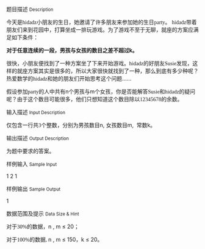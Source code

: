 <div class="panel panel-default">
<div class="area-title">
<span>
题目描述
<small>Description</small>
</span></div>
<div class="panel-body">

<p>今天是<span style="font-family: 'Times New Roman';">hidadz</span><span style="">小朋友的生日，她邀请了许多朋友来参加她的生日</span><span style="font-family: 'Times New Roman';">party</span><span style="">。 </span><span style="font-family: 'Times New Roman';">hidadz</span><span style="">带着朋友们来到花园中，打算</span>坐成一排玩游戏。为了游戏不至于无聊，就座的方案应满足如下条件：</p>
<p><strong>对于任意连续的一段，男孩与女孩的数目之差不超过k。</strong></p>
<p>很快，小朋友便找到了一种方案坐了下来开始游戏。<span style="font-family: 'Times New Roman';">hidadz</span><span style="">的好朋友</span><span style="font-family: 'Times New Roman';">Susie</span><span style="">发现，这样的就座方案其实是很多的，所以大家很快就找到了一种，那么到底有多少种呢？热爱数学的</span><span style="font-family: 'Times New Roman';">hidadz</span><span style="">和她的朋友们开始思考这个问题……</span></p>
<p>假设参加<span style="font-family: 'Times New Roman';">party</span><span style="">的人中共有</span>n个男孩与m个女孩，你是否能解答<span style="font-family: 'Times New Roman';">Susie</span><span style="">和</span><span style="font-family: 'Times New Roman';">hidadz</span><span style="">的疑问呢？由于这个数目可能很多，他们只想知道这个数目除以</span><span style="font-family: 'Times New Roman';">12345678</span><span style="">的余数。</span></p>

</div>
</div>

<div class="panel panel-default">
<div class="area-title">
<span>
输入描述
<small>Input Description</small>
</span></div>
<div class="panel-body">
<p>仅包含一行共<span style="font-family: 'Times New Roman';">3</span><span style="">个整数，分别为男孩数目</span>n, <span style="">女孩数目</span>m,  <span style="">常数</span>k。</p>

</div>
</div>
<div  class="panel panel-default">
<div class="area-title">
<span>
输出描述
<small>Output Description</small>
</span></div>
<div class="panel-body">

<p class="p0">为题中要求的答案。</p>

</div>
</div>


<div class="panel panel-default">
<div class="area-title">
<span>
样例输入
<small>Sample Input</small>
</span></div>
<div class="panel-body">
<p>1 2 1</p>

</div>
</div>

<div class="panel panel-default">
<div class="area-title">
<span>
样例输出
<small>Sample Output</small>
</span></div>
<div class="panel-body">
<p>1</p>

</div>
</div>

<div class="panel panel-default">
<div class="area-title">
<span>
数据范围及提示
<small>Data Size & Hint</small>
</span></div>
<div class="panel-body">
<p>对于<span style="font-family: 'Times New Roman';">30%</span><span style="">的数据，</span>n , m ≤ 20<span style="">；</span></p>
<p>对于<span style="font-family: 'Times New Roman';">100%</span><span style="">的数据</span><span style="font-family: 'Times New Roman';">, </span>n , m ≤ 150<span style="">，</span>k ≤ 20<span style="">。</span></p>
<p> </p>
</div>
</div>